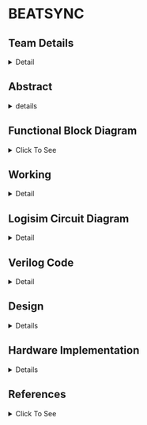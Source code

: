 # BEATSYNC

<!-- First Section -->
## Team Details
<details>
  <summary>Detail</summary>

  > Semester: 3rd Sem B. Tech. CSE

  > Section: S1

  > Member-1: Name T Amith Teja, Roll No. 231CS159, email amithtejat.231cs159@nitk.edu.in

  > member-2: Name Tejavath Shashank, Roll No. 231CS160, email tejavathshashank.231cs160@nitk.edu.in

  > Member-3: Name S V Karthikeya, Roll No. 231CS150, email svkarthikeya.231cs150@nitk.edu.in
</details>

<!-- Second Section -->
## Abstract
<details>
  <summary>details</summary>

  
 > MOTIVATION

  We are passionate about developing a tool that helps teach music to visually
impaired individuals, opening up new avenues for creativity and expression.We are inspired
to create a music beat visualizer that translates audio rhythms into captivating visual displays, enhancing both entertainment and performance experiences for everyone. Additionally,
We are motivated to explore the therapeutic applications of a music beat visualizer, using
sound-to-visual conversions to provide calming and engaging experiences for individuals in
therapy. Together, these initiatives reflect our commitment to making music more accessible
and enjoyable for all.

  
 > PROBLEM STATEMENT
 
  The objective of the music beat visualizer project is to create a visual
representation of audio signals without relying on microcontrollers or digital circuitry. Current
visualizers often depend on complex digital systems that may not effectively capture the nuances of music’s rhythm and amplitude. This project aims to develop an analog-based solution
capable of accurately converting audio frequencies into vibrant LED displays. By emphasizing
simplicity and creativity, the goal is to enhance the auditory experience, allowing users to see
the music in real-time while providing an engaging and immersive experience for audiences.


>  FEATURES
 
  The music beat visualizer project boasts several key features for design and demo
evaluation. It utilizes an analog signal processing approach, offering hands-on experience without reliance on digital controllers. The system is capable of real-time visualization, displaying
audio signal variations and allowing immediate interaction with the music, enhancing audience engagement. A vibrant LED array responds dynamically to different amplitudes and frequencies, creating an appealing visual representation. Additionally, custom circuit schematics
are developed for optimal filtering and amplification, ensuring accurate signal representation.
Overall, the project provides educational value, offering insights into analog electronics and
signal processing for students and enthusiasts.
</details>

<!-- Third Section -->
## Functional Block Diagram
<details>
  <summary>Click To See</summary>
  
   ![S1-T20 drawio](https://github.com/eternalumin48/DDS-S1-T-20/blob/c90aa96922660bfae0e332aece832964e5c1e0be/Snapshots/S1-T20.drawio.png)
</details>

<!-- Fourth Section -->
## Working
<details>
  <summary>Detail</summary>

  The music beat visualizer works by taking the digital representation of frequency and amplitude from a musical signal and lighting up LEDs based on those values. Here's a breakdown of how it works:
  
  |Component        |Description     | 
| ------------- |:-------------:| 
|  1.input     |  | 
|  Frequency (6-bit input)   |   Represents the pitch of the music. Higher values = higher-pitched notes.   |   
| Amplitude (4-bit input) |  Compare the 4-bit amplitude against set values to determine the number of LEDs to light up.      |    
|   2. Comparators          |                  |
|  Frequency Comparators   |  Compare the 6-bit frequency against predefined ranges for visual representation.  |
|    Amplitude Comparators   |    Compare the 4-bit amplitude against set values to determine the number of LEDs to light up.   |
|   3. LED Display Logic   |       |
|    LEDs for Amplitude  |   Number of illuminated LEDs corresponds to the amplitude level.   |
|   LEDs for Frequency |    Illuminated LEDs or colors determined by frequency comparator:  <ul><li> Low frequency: Left-most LEDs </li> <li> Medium frequency: Middle LEDs </li><li>High frequency: Right-most LEDs</li> </ul> |
|    4. State Changes Based on Clock               |     The system updates with a clock signal, re-evaluating inputs on each pulse to adjust the LEDs.     |
|    5. RGB LED Color Control     |  RGB LEDs used to represent frequencies with different colors: <ul><li> Red:  Low frequencies </li><li> Green: Mid frequencies </li><li> Blue: High frequencies</li> </ul> |
|   6. Final Output         |   LED Matrix Display (5x3): The configuration of lit LEDs (number, position, color) reflects the music's frequency and amplitude.             |

Truth Table :

Frequency (6-bit): Represents different ranges of frequency input (e.g., low, mid, high).

Amplitude (4-bit): Controls how many LEDs light up based on the loudness of the music.

LED1-LED5: LEDs represent the output visual display based on the input values.

| Frequency(F)       | Amplitude(A)           | L1 | L2| L3 | L4 | L5|
| ------------- |:-------------:| -----:|-----:|-------:|-------:|------:|
| 000000        |          0000 |   0    |   0   | 0       | 0       | 0      |
| 010001        |         0100 |  1     |0      | 0       | 0       | 0      |
| 011010         |  1000             | 1      | 1    | 0       | 0       |0        |
| 101011              |1100               |1       | 1     |   1       | 0     |0        |
|110100   |1111   |1|1|1|1|1|
|111111 |1111 |1|1|1|1| 1|

State Diagram

The state diagram represents the system’s operation as the clock ticks:

1. Idle State: Initial state before any input is received.


2. Input State: Input frequency and amplitude are read.


3. Comparator State: Inputs are compared with predefined thresholds.


4. LED Update State: LEDs are updated based on the results of the comparators.

5. Repeat: The system returns to the idle state, waiting for the next clock tick to process the next input values.
</details>

<!-- Fifth Section -->
## Logisim Circuit Diagram
<details>
  <summary>Detail</summary>

  <h4>Main Circuit</h4>
  
  ![S1-T20](https://github.com/eternalumin48/DDS-S1-T-20/blob/969378e15fdf68ded27ae2c65f376e46591d0ca3/Logisim/S1-T20.png)

  <h4>6-bit Comparator</h4>

  ![6-bit](https://github.com/eternalumin48/DDS-S1-T-20/blob/c067ba0f5a6b886293000077e98c4d37be41ec03/Logisim/6-bit%20comparator.png)

  <h4>4-bit Comparator</h4>
  
  ![4-bit](https://github.com/eternalumin48/DDS-S1-T-20/blob/c067ba0f5a6b886293000077e98c4d37be41ec03/Logisim/4-bit%20comparator.png)
</details>

<!-- Sixth Section -->
## Verilog Code
<details>
  <summary>Detail</summary>

    module waveform_generator(
    input wire clk,                  // System clock
    input wire [3:0] amplitude,      // 4-bit amplitude input (0-15)
    input wire [5:0] frequency,      // 6-bit frequency input (0-63)
    output reg waveform_out          // Output waveform
    );

    // Internal parameters
    reg [31:0] counter;              // Counter for frequency division
    reg [31:0] amplitude_scaled;      // Scaled amplitude value
    reg [31:0] frequency_divider;     // Frequency divider value
    reg [31:0] threshold;             // Threshold for waveform switching
    reg [31:0] amplitude_limit;       // Amplitude limit for scaling

    // Set amplitude limit (maximum amplitude)
    parameter MAX_AMPLITUDE = 15;    // Max value for 4-bit amplitude

    // Frequency divisor calculation based on system clock
    always @(*) begin
        if (frequency > 0)
            frequency_divider = (100_000_000 / (frequency * 2)); // Adjust clock rate as needed
        else
            frequency_divider = 0; // Prevent division by zero
    end

    // Update amplitude scaling
    always @(*) begin
        if (amplitude > MAX_AMPLITUDE)
            amplitude_scaled = MAX_AMPLITUDE;
        else
            amplitude_scaled = amplitude;
        // Scale amplitude to voltage levels (assuming a 5V system)
        amplitude_limit = (amplitude_scaled * 5) / MAX_AMPLITUDE;
        threshold = frequency_divider * amplitude_limit; // Set the threshold based on frequency
    end

    // Main clock for waveform generation
    always @(posedge clk) begin
        counter <= counter + 1;

        // Check if counter reached threshold
        if (counter >= threshold) begin
            waveform_out <= ~waveform_out; // Toggle the output waveform
            counter <= 0; // Reset counter
        end
    end
    endmodule
    module pre_amplifier (
    input wire [3:0] in_signal,  // 4-bit input signal from waveform generator
    input wire [1:0] gain_ctrl,  // 2-bit gain control (00 = x1, 01 = x2, 10 = x4, 11 = x8)
    output reg [5:0] out_signal  // 6-bit amplified output signal
    );

    always @(*) begin
        case (gain_ctrl)
            2'b00: out_signal = in_signal;            // Gain of x1 (no amplification)
            2'b01: out_signal = in_signal << 1;       // Gain of x2 (shift left by 1 bit)
            2'b10: out_signal = in_signal << 2;       // Gain of x4 (shift left by 2 bits)
            2'b11: out_signal = in_signal << 3;       // Gain of x8 (shift left by 3 bits)
            default: out_signal = 6'b000000;          // Default output (in case of unexpected input)
        endcase
    end
    endmodule
    module bandpass_filters (
    input wire [5:0] freq_in,   // 6-bit input frequency
    output reg low_band,        // Output for low frequency band
    output reg mid_band,        // Output for mid frequency band
    output reg high_band        // Output for high frequency band
    );

    // Define frequency ranges for each band
    parameter low_min = 6'b000001;  // Minimum frequency for low band
    parameter low_max = 6'b001010;  // Maximum frequency for low band (example: 10)

    parameter mid_min = 6'b001011;  // Minimum frequency for mid band
    parameter mid_max = 6'b011100;  // Maximum frequency for mid band (example: 28)

    parameter high_min = 6'b011101; // Minimum frequency for high band
    parameter high_max = 6'b111111; // Maximum frequency for high band (example: 63)

    // Compare input frequency to predefined bands
    always @(*) begin
        // Low frequency band
        if (freq_in >= low_min && freq_in <= low_max)
            low_band = 1;
        else
            low_band = 0;

        // Mid frequency band
        if (freq_in >= mid_min && freq_in <= mid_max)
            mid_band = 1;
        else
            mid_band = 0;

        // High frequency band
        if (freq_in >= high_min && freq_in <= high_max)
            high_band = 1;
        else
            high_band = 0;
    end
    endmodule
    module adc_converter (
    input wire [5:0] freq_in,        // 6-bit frequency input from the bandpass filter
    input wire [3:0] amp_in,         // 4-bit amplitude input from the pre-amplifier
    output reg [9:0] digital_out,    // 10-bit digital output (6-bit freq + 4-bit amp)
    output reg [1:0] freq_label      // 2-bit label for bandpass filter range: 00 (low), 01 (mid), 10 (high)
    );

    // Frequency range labels for bandpass filter outputs
    parameter low_min = 6'b000001;    // Minimum frequency for low band
    parameter low_max = 6'b001010;    // Maximum frequency for low band (10)

    parameter mid_min = 6'b001011;    // Minimum frequency for mid band
    parameter mid_max = 6'b011100;    // Maximum frequency for mid band (28)

    parameter high_min = 6'b011101;   // Minimum frequency for high band
    parameter high_max = 6'b111111;   // Maximum frequency for high band (63)

    // Process to combine inputs and label frequency range
    always @(*) begin
        // Combine 6-bit frequency and 4-bit amplitude to form a 10-bit digital output
        digital_out = {freq_in, amp_in};  // Concatenate frequency and amplitude

        // Determine the frequency band label based on freq_in
        if (freq_in >= low_min && freq_in <= low_max)
            freq_label = 2'b00;  // Low frequency range
        else if (freq_in >= mid_min && freq_in <= mid_max)
            freq_label = 2'b01;  // Mid frequency range
        else if (freq_in >= high_min && freq_in <= high_max)
            freq_label = 2'b10;  // High frequency range
        else
            freq_label = 2'b11;  // Undefined/Out of range (for safety)
    end
    endmodule
    module Timer (
    input wire clk,           // Clock signal
    input wire reset,         // Reset signal
    input wire trigger,       // Signal that indicates a new amplitude trigger
    output reg [15:0]time1  // 16-bit output to store the time
    );
    reg [15:0] counter;

    always @(posedge clk or posedge reset) begin
        if (reset) begin
            counter <= 16'b0;
            time1 <= 16'b0;
        end else if (trigger) begin
            time1 <= counter;   // Capture the current counter value
            counter <= 16'b0;  // Reset counter for the next time period
        end else begin
            counter <= counter + 1;  // Increment counter at every clock cycle
        end
    end
    endmodule
    module Frequency_Amplitude_Color_Comparator (
    input wire [5:0] frequency,  // 6-bit frequency input
    input wire [3:0] amplitude,   // 4-bit amplitude input
    output reg [3:0] red,         // 4-bit amplitude for Red
    output reg [3:0] yellow,      // 4-bit amplitude for Yellow
    output reg [3:0] green,       // 4-bit amplitude for Green
    output reg [3:0] blue,        // 4-bit amplitude for Blue
    output reg [3:0] white        // 4-bit amplitude for White
    );
    always @(*) begin
        // Default values
        red = 4'b0000;
        yellow = 4'b0000;
        green = 4'b0000;
        blue = 4'b0000;
        white = 4'b0000;

        // Determine color based on frequency
        if (frequency < 48) begin
            // Red range
            red = amplitude;  // Set Red amplitude
        end else if (frequency < 96) begin
            // Yellow range
            yellow = amplitude; // Set Yellow amplitude
        end else if (frequency < 144) begin
            // Green range
            green = amplitude; // Set Green amplitude
        end else if (frequency < 192) begin
            // Blue range
            blue = amplitude; // Set Blue amplitude
        end else begin
            // White range
            white = amplitude; // Set White amplitude
        end
    end
    endmodule
    module UpDownCounter (
    input wire clk,             // Clock input
    input wire reset,           // Reset input (active high)
    input wire up_down,         // Control signal: 1 for up, 0 for down
    input wire [3:0] amplitude, // 4-bit amplitude input
    output reg [3:0] count      // 4-bit count output
    );

    always @(posedge clk or posedge reset) begin
        if (reset) begin
            count <= 4'b0000;  // Reset count to 0
        end else if (up_down) begin
            // Up Counter Mode
            if (count < amplitude) begin
                count <= count + 1; // Increment counter
            end else begin
                count <= 4'b0000;   // Wrap around to 0
            end
        end else begin
            // Down Counter Mode
            if (count > 4'b0000) begin
                count <= count - 1; // Decrement counter
            end else begin
                count <= amplitude; // Wrap around to max amplitude
            end
        end
    end
    endmodule
    module LED_Display (
    input wire clk,                  // Clock input
    input wire reset,                // Reset input (active high)
    input wire [5:0] frequency,      // 6-bit frequency input
    input wire [3:0] amplitude,      // 4-bit amplitude input
    output reg [1:0] color_value,    // 2-bit color value output (1, 2, 3)
    output reg [2:0] current_color   // 3-bit current color name (Red, Green, Yellow, Blue, White)
    );

    // Color names encoded as 3-bit values
    localparam RED    = 3'b000;
    localparam GREEN  = 3'b001;
    localparam YELLOW = 3'b010;
    localparam BLUE   = 3'b011;
    localparam WHITE  = 3'b100;

    // Frequency ranges for each color
    localparam FREQ_RED_MAX    = 6'd10;
    localparam FREQ_GREEN_MAX  = 6'd20;
    localparam FREQ_YELLOW_MAX = 6'd30;
    localparam FREQ_BLUE_MAX   = 6'd40;
    localparam FREQ_WHITE_MAX  = 6'd63;

    reg [2:0] color_sequence;   // Holds the current color index in the sequence
    reg match_found;            // Flag to indicate if a matching color is found

    // Sequential logic to update the current color and value based on frequency and amplitude
    always @(posedge clk or posedge reset) begin
        if (reset) begin
            color_sequence <= RED;
            color_value <= 2'b00;
            match_found <= 1'b0;
        end else begin
            // Cycle through color sequence
            case (color_sequence)
                RED: begin
                    if (frequency <= FREQ_RED_MAX && !match_found) begin
                        color_value <= amplitude;  // Use amplitude as color value
                        match_found <= 1'b1;
                    end else begin
                        color_value <= 2'b11; // Colors before match get value 3
                    end
                    color_sequence <= GREEN;  // Move to next color
                end

                GREEN: begin
                    if (frequency <= FREQ_GREEN_MAX && !match_found) begin
                        color_value <= amplitude;
                        match_found <= 1'b1;
                    end else begin
                        color_value <= 2'b11; // Colors before match get value 3
                    end
                    color_sequence <= YELLOW;  // Move to next color
                end

                YELLOW: begin
                    if (frequency <= FREQ_YELLOW_MAX && !match_found) begin
                        color_value <= amplitude;
                        match_found <= 1'b1;
                    end else begin
                        color_value <= 2'b11; // Colors before match get value 3
                    end
                    color_sequence <= BLUE;  // Move to next color
                end

                BLUE: begin
                    if (frequency <= FREQ_BLUE_MAX && !match_found) begin
                        color_value <= amplitude;
                        match_found <= 1'b1;
                    end else begin
                        color_value <= 2'b11; // Colors before match get value 3
                    end
                    color_sequence <= WHITE;  // Move to next color
                end

                WHITE: begin
                    if (frequency <= FREQ_WHITE_MAX && !match_found) begin
                        color_value <= amplitude;
                        match_found <= 1'b1;
                    end else begin
                        color_value <= 2'b11; // Colors before match get value 3
                    end
                    color_sequence <= RED;  // Loop back to the first color
                end
            endcase
        end
    end

    // Output the current color
    always @(color_sequence) begin
        case (color_sequence)
            RED: current_color <= RED;
            GREEN: current_color <= GREEN;
            YELLOW: current_color <= YELLOW;
            BLUE: current_color <= BLUE;
            WHITE: current_color <= WHITE;
            default: current_color <= RED;
        endcase
    end

    endmodule

### TestBench:

    `timescale 1ns/1ps

    module tb_music_visualizer;

    // Declare testbench inputs and outputs
    reg clk;
    reg reset;
    reg [5:0] freq_ctrl;
    reg [3:0] amp_ctrl;
    reg trigger;
    reg up_down;
    reg [1:0] gain_ctrl;
    
    // Outputs from modules
    wire  wave_out;
    wire [5:0] pre_amp_out;
    wire low_band, mid_band, high_band;
    wire [9:0] adc_out;
    wire [1:0] freq_label;
    wire [15:0] time_out;
    wire [3:0] red, yellow, green, blue, white;
    wire [15:0] led_output;
    wire [3:0] counter_out;
    wire [1:0] color_value;
    wire [2:0] current_color;

    // Instantiate the waveform generator
    waveform_generator UUT_waveform (
        .clk(clk),
        
        .frequency(freq_ctrl),
        .amplitude(amp_ctrl),
        .waveform_out(wave_out)
    );

    // Instantiate the pre-amplifier
    pre_amplifier UUT_preamp (
        .in_signal(4'b0000+wave_out),
        .gain_ctrl(gain_ctrl),
        .out_signal(pre_amp_out)
    );

    // Instantiate the bandpass filters
    bandpass_filters UUT_bandpass (
        .freq_in(pre_amp_out),
        .low_band(low_band),
        .mid_band(mid_band),
        .high_band(high_band)
    );

    // Instantiate the ADC converter
    adc_converter UUT_adc (
        .freq_in(pre_amp_out),
        .amp_in(amp_ctrl),
        .digital_out(adc_out),
        .freq_label(freq_label)
    );

    // Instantiate the Timer module
    Timer UUT_timer (
        .clk(clk),
        .reset(reset),
        .trigger(trigger),
        .time1(time_out)
    );

    // Instantiate the Frequency-Amplitude-Color Comparator
    Frequency_Amplitude_Color_Comparator UUT_color_comp (
        .frequency(pre_amp_out),
        .amplitude(amp_ctrl),
        .red(red),
        .yellow(yellow),
        .green(green),
        .blue(blue),
        .white(white)
    );

    // Instantiate the Up-Down Counter
    UpDownCounter UUT_up_down_counter (
        .clk(clk),
        .reset(reset),
        .up_down(up_down),
        .amplitude(amp_ctrl),
        .count(counter_out)
    );

    // Instantiate the LED Display
    LED_Display UUT_led_display (
        .clk(clk),
        .reset(reset),
        .frequency(pre_amp_out),
        .amplitude(amp_ctrl),
        .color_value(color_value),
        .current_color(current_color)
    );

    // Clock generation logic
    always #5 clk = ~clk;  // Clock toggles every 5ns

    // Testbench routine
    initial begin
        // Initialize inputs
        clk = 0;
        reset = 1;
        freq_ctrl = 6'd0;
        amp_ctrl = 4'd0;
        gain_ctrl = 2'b00;
        trigger = 0;
        up_down = 1'b1; // Start with Up counting mode

        // Reset the system
        #10 reset = 0;

        // Apply test stimuli
        #10 freq_ctrl = 6'd15; amp_ctrl = 4'd5; // Set frequency and amplitude
        gain_ctrl = 2'b01; // Amplification x2

        // Trigger the timer
        #20 trigger = 1;
        #10 trigger = 0;

        // Change frequency and amplitude
        #50 freq_ctrl = 6'd35; amp_ctrl = 4'd9;
        gain_ctrl = 2'b10; // Amplification x4

        // Toggle the up/down counter
        #50 up_down = 1'b0;  // Switch to Down counting mode
        amp_ctrl = 4'd3;

        // Trigger again
        #20 trigger = 1;
        #10 trigger = 0;

        // Test for bandpass filter ranges
        #50 freq_ctrl = 6'd55; // Test high frequency band
        amp_ctrl = 4'd12;

        // Test multiple frequencies and amplitude levels
        repeat (5) begin
            #50 freq_ctrl = freq_ctrl + 6'd5;
            amp_ctrl = amp_ctrl + 4'd1;
        end

        // Finish the testbench
        #200 $finish;
    end

    // Dump waveform data for debugging
    initial begin
        $dumpfile("music_visualizer_test.vcd");
        $dumpvars(0, tb_music_visualizer);
    end
    endmodule
</details>

<!--Seventh Section-->
## Design
<details>
  <summary>Details </summary>
  
The hardware implementation of the 4x3 LED matrix in this project requires precise frequency and amplitude-based control using comparators and logic gates. The visualizer responds to a real-time audio input, where the LED matrix reflects varying frequency and amplitude values through specific color and brightness levels.

The matrix is organized so that each row represents a distinct frequency range, and each frequency level activates all LEDs in that row and any rows below. To achieve this cascading effect, frequency values are divided into ranges associated with different color rows. By using a series of OR gates, we ensure that any row activated by a certain frequency also lights all rows beneath it. For instance, if the frequency falls within the range for Row 2, both Row 1 and Row 2 will light up. This hierarchical control over the LED rows is achieved by designing custom "greater than" logic (~>) to avoid issues with overlapping ranges that would arise with traditional <= logic.

Amplitude control adds a dynamic layer within each active row. Each row consists of three LEDs, which vary in brightness or "glow" based on the amplitude level. This is implemented with amplitude comparators and AND gates to select one of three LEDs in each row. Each amplitude level (low, medium, high) is assigned to a specific LED within the active color row. For example, when a frequency activates a row, only one of the three LEDs in that row will illuminate, corresponding to the current amplitude level. This combination of amplitude-based selection within frequency-based rows provides nuanced feedback on the sound input.

This setup, which uses 6 comparators, 3 OR gates, 3 AND gates, and 1 NOT gate, provides both frequency range detection and amplitude modulation, resulting in an LED display that synchronizes to music. The design effectively visualizes audio inputs by dynamically adjusting LED colors and brightness, creating a vivid and accurate representation of audio frequency and amplitude variations.
  
</details>


 <!--Eight Section-->
## Hardware Implementation
<details>
  <summary>Details</summary>
  
Materials Required

Comparators: 6 x 4-bit comparators (7485 IC) for handling frequency and amplitude comparisons

Logic Gates: 3 OR gates (7432 IC), 3 AND gates (7408 IC), 1 NOT gate (7404 IC)

LEDs: 12 LEDs arranged in a 4x3 matrix for visual display

Resistors: 220Ω resistors (for current limiting with LEDs)

Breadboard: 840-pin (or larger) for accommodating all components

Jumper Wires: To make interconnections

Power Supply: 5V supply to power the ICs and components


Step-by-Step Implementation Process

Step 1: Power and Ground Configuration

Start by preparing the breadboard. Connect the 5V and ground (GND) lines along the power rails of the breadboard. This setup will ensure stable power distribution across all ICs, LEDs, and supporting components.

Step 2: Frequency and Amplitude Comparator Configuration

1. Frequency Comparators: Use four of the 7485 comparators to handle the frequency ranges:

Connect the 2-bit frequency input (F1, F0) to the A inputs of each comparator.

Set each comparator’s B inputs to predefined frequency thresholds for each range.

The comparators are arranged in order of frequency ranges so that:

Comparator 1 covers the lowest frequency range, Comparator 2 the next, and so on.


Outputs (A>B) from each comparator will activate when the input frequency falls within the specified range.



2. Amplitude Comparators: Use the remaining two 7485 comparators to manage amplitude levels.

Connect the 2-bit amplitude input (A1, A0) to the A inputs of these comparators.

Set the B inputs to threshold values representing low, medium, and high amplitude.

The comparators output A=B when the amplitude matches the desired range, enabling selective LED lighting based on amplitude.




Step 3: Logic Gate Connections for Frequency Cascading

1. OR Gates: The OR gates will create a cascading effect across frequency ranges:

Connect outputs from each comparator to an OR gate to control all rows below a selected frequency.

For instance, when Frequency Range 2 is detected, the OR gate should activate LEDs in Row 2 and all lower rows, achieving a cascading effect.



2. Amplitude-based LED Control via AND Gates: To manage amplitude-based LED selection within each frequency row, utilize the AND gates:

Each AND gate will combine the output of a frequency range with a specific amplitude level to activate only one LED in each row.

For example, if Frequency 1 and Amplitude 2 are selected, only the second LED in the first row should light up.



3. NOT Gate for Comparison Adjustment: If necessary, use a NOT gate to implement a strict "greater than" (~>) logic, avoiding any unintended <= cases and ensuring accurate row activation based on frequency.



Step 4: LED Matrix Setup and Resistor Connection

Place the LEDs in a 4x3 matrix on the breadboard, positioning each row to represent a frequency range. Insert a 220Ω resistor in series with each LED to limit current, protecting both the LEDs and power source.

Step 5: Final Testing and Troubleshooting

Connect the outputs from the comparators and logic gates to the LEDs. Power the circuit and test by varying frequency and amplitude inputs. Verify that:

The correct LEDs light up based on frequency and amplitude conditions.

Each row activates all LEDs below it, with only one LED in the active row lit according to the amplitude.


This systematic approach will provide a fully functional 4x3 LED matrix visualizer that dynamically adjusts based on real-time frequency and amplitude inputs.
</details>

<!--Nineth Section-->
##  References
<details>
  <summary>Click To See</summary>
  
- https://www.electrialtechnology.org/2019/02/analog-to-digital-converter-adc.html

- https://www.accessengineeringlibrary.com/content/book/9780071816717/chapter/chapter5

- https://en.m.wikipedia.org/wiki/Music_visualization.
</details>

